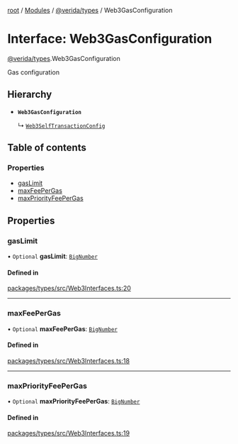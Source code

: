 [root](../README.md) / [Modules](../modules.md) / [@verida/types](../modules/verida_types.md) / Web3GasConfiguration

# Interface: Web3GasConfiguration

[@verida/types](../modules/verida_types.md).Web3GasConfiguration

Gas configuration

## Hierarchy

- **`Web3GasConfiguration`**

  ↳ [`Web3SelfTransactionConfig`](verida_types.Web3SelfTransactionConfig.md)

## Table of contents

### Properties

- [gasLimit](verida_types.Web3GasConfiguration.md#gaslimit)
- [maxFeePerGas](verida_types.Web3GasConfiguration.md#maxfeepergas)
- [maxPriorityFeePerGas](verida_types.Web3GasConfiguration.md#maxpriorityfeepergas)

## Properties

### gasLimit

• `Optional` **gasLimit**: [`BigNumber`](../classes/verida_types._internal_.BigNumber.md)

#### Defined in

[packages/types/src/Web3Interfaces.ts:20](https://github.com/verida/verida-js/blob/032961c/packages/types/src/Web3Interfaces.ts#L20)

___

### maxFeePerGas

• `Optional` **maxFeePerGas**: [`BigNumber`](../classes/verida_types._internal_.BigNumber.md)

#### Defined in

[packages/types/src/Web3Interfaces.ts:18](https://github.com/verida/verida-js/blob/032961c/packages/types/src/Web3Interfaces.ts#L18)

___

### maxPriorityFeePerGas

• `Optional` **maxPriorityFeePerGas**: [`BigNumber`](../classes/verida_types._internal_.BigNumber.md)

#### Defined in

[packages/types/src/Web3Interfaces.ts:19](https://github.com/verida/verida-js/blob/032961c/packages/types/src/Web3Interfaces.ts#L19)
